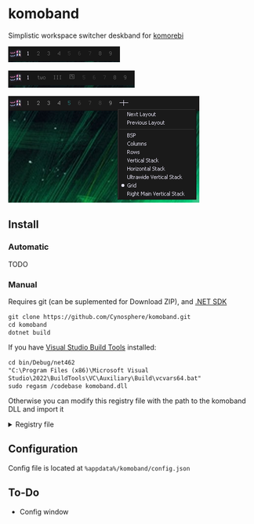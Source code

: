 # komoband
Simplistic workspace switcher deskband for [komorebi](https://github.com/LGUG2Z/komorebi)

![Screenshot of komoband](.assets/normal.png)

![Screenshot of komoband with mixed name styles for workspaces](.assets/mixed_names.png)

![Screenshot of komoband with layout switcher and it's context menu](.assets/layout_switcher.png)

## Install

### Automatic
TODO

### Manual
Requires git (can be suplemented for Download ZIP), and [.NET SDK](https://download.visualstudio.microsoft.com/download/pr/d1adccfa-62de-4306-9410-178eafb4eeeb/48e3746867707de33ef01036f6afc2c6/dotnet-sdk-8.0.303-win-x64.exe)

```
git clone https://github.com/Cynosphere/komoband.git
cd komoband
dotnet build
```

If you have [Visual Studio Build Tools](https://aka.ms/vs/17/release/vs_BuildTools.exe) installed:

```
cd bin/Debug/net462
"C:\Program Files (x86)\Microsoft Visual Studio\2022\BuildTools\VC\Auxiliary\Build\vcvars64.bat"
sudo regasm /codebase komoband.dll
```

Otherwise you can modify this registry file with the path to the komoband DLL and import it

<details>
	<summary>Registry file</summary>
<pre>
Windows Registry Editor Version 5.00

[HKEY_CLASSES_ROOT\CLSID\{6249307D-7F13-437B-BF13-13BE692C22A5}]
@="komoband"

[HKEY_CLASSES_ROOT\CLSID\{6249307D-7F13-437B-BF13-13BE692C22A5}\Implemented Categories]

[HKEY_CLASSES_ROOT\CLSID\{6249307D-7F13-437B-BF13-13BE692C22A5}\Implemented Categories\{00021492-0000-0000-c000-000000000046}]

[HKEY_CLASSES_ROOT\CLSID\{6249307D-7F13-437B-BF13-13BE692C22A5}\Implemented Categories\{62C8FE65-4EBB-45e7-B440-6E39B2CDBF29}]

[HKEY_CLASSES_ROOT\CLSID\{6249307D-7F13-437B-BF13-13BE692C22A5}\InprocServer32]
@="mscoree.dll"
"ThreadingModel"="Both"
"Class"="komoband.Deskband"
"Assembly"="komoband, Version=1.0.0.0, Culture=neutral, PublicKeyToken=null"
"RuntimeVersion"="v4.0.30319"
"CodeBase"="file:///C:/path/to/komoband/bin/Debug/net462/komoband.DLL"

[HKEY_CLASSES_ROOT\CLSID\{6249307D-7F13-437B-BF13-13BE692C22A5}\InprocServer32\1.0.0.0]
"Class"="komoband.Deskband"
"Assembly"="komoband, Version=1.0.0.0, Culture=neutral, PublicKeyToken=null"
"RuntimeVersion"="v4.0.30319"
"CodeBase"="file:///C:/path/to/komoband/bin/Debug/net462/komoband.DLL"

[HKEY_CLASSES_ROOT\CLSID\{6249307D-7F13-437B-BF13-13BE692C22A5}\ProgId]
@="komoband.Deskband"
</pre>
</details>

## Configuration
Config file is located at `%appdata%/komoband/config.json`

## To-Do
- Config window